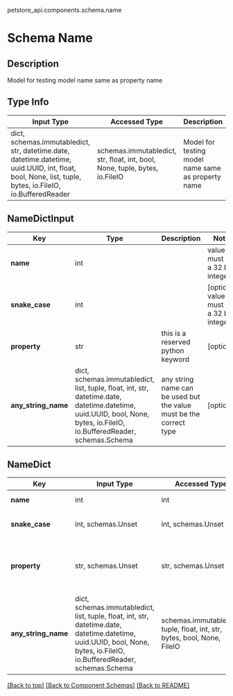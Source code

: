 petstore_api.components.schema.name
# Schema Name

## Description
Model for testing model name same as property name

## Type Info
Input Type | Accessed Type | Description | Notes
------------ | ------------- | ------------- | -------------
dict, schemas.immutabledict, str, datetime.date, datetime.datetime, uuid.UUID, int, float, bool, None, list, tuple, bytes, io.FileIO, io.BufferedReader | schemas.immutabledict, str, float, int, bool, None, tuple, bytes, io.FileIO | Model for testing model name same as property name |

## NameDictInput
Key | Type |  Description | Notes
------------ | ------------- | ------------- | -------------
**name** | int |  | value must be a 32 bit integer
**snake_case** | int |  | [optional] value must be a 32 bit integer
**property** | str | this is a reserved python keyword | [optional]
**any_string_name** | dict, schemas.immutabledict, list, tuple, float, int, str, datetime.date, datetime.datetime, uuid.UUID, bool, None, bytes, io.FileIO, io.BufferedReader, schemas.Schema | any string name can be used but the value must be the correct type | [optional]

## NameDict
Key | Input Type | Accessed Type | Description | Notes
------------ | ------------- | ------------- | ------------- | -------------
**name** | int | int |  | value must be a 32 bit integer
**snake_case** | int, schemas.Unset | int, schemas.Unset |  | [optional] value must be a 32 bit integer
**property** | str, schemas.Unset | str, schemas.Unset | this is a reserved python keyword | [optional] value must be accessed with instance["property"] because the key is not a valid identifier 
**any_string_name** | dict, schemas.immutabledict, list, tuple, float, int, str, datetime.date, datetime.datetime, uuid.UUID, bool, None, bytes, io.FileIO, io.BufferedReader, schemas.Schema | schemas.immutabledict, tuple, float, int, str, bytes, bool, None, FileIO | any string name can be used but the value must be the correct type | [optional]

[[Back to top]](#top) [[Back to Component Schemas]](../../../README.md#Component-Schemas) [[Back to README]](../../../README.md)
